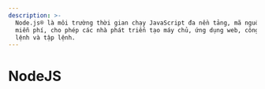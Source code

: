 ```yaml
---
description: >-
  Node.js® là môi trường thời gian chạy JavaScript đa nền tảng, mã nguồn mở,
  miễn phí, cho phép các nhà phát triển tạo máy chủ, ứng dụng web, công cụ dòng
  lệnh và tập lệnh.
---
```


# NodeJS

